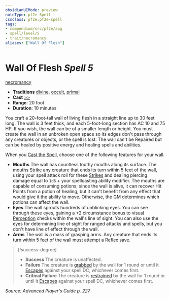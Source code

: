 ```yaml
---
obsidianUIMode: preview
noteType: pf2e-Spell
cssclass: pf2e,pf2e-spell
tags:
- compendium/src/pf2e/apg
- spell/level/5
- trait/necromancy
aliases: ["Wall Of Flesh"]
---
```

# Wall Of Flesh *Spell 5*   
[necromancy](rules/traits/necromancy.md "Necromancy School Trait")  

- **Traditions** [divine](rules/traits/divine.md "Divine Tradition Trait"), [occult](rules/traits/occult.md "Occult Tradition Trait"), [primal](rules/traits/primal.md "Primal Tradition Trait")
- **Cast** [>>](rules/core-rulebook/chapter-9-playing-the-game.md#Actions "Two-Action") 
- **Range**: 20 foot
- **Duration**: 10 minutes

You craft a 20-foot-tall wall of living flesh in a straight line up to 30 feet long. The wall is 3 feet thick, and each 5-foot-long section has AC 10 and 75 HP. If you wish, the wall can be of a smaller length or height. You must create the wall in an unbroken open space so its edges don't pass through any creatures or objects, or the spell is lost. The wall can't be Repaired but can be healed by positive energy and healing spells and abilities.

When you [Cast the Spell](rules/actions/cast-a-spell.md), choose one of the following features for your wall.

- **Mouths** The wall has countless toothy mouths along its surface. The mouths [Strike](rules/actions/strike.md) any creature that ends its turn within 5 feet of the wall, using your spell attack roll for these [Strikes](rules/actions/strike.md) and dealing piercing damage equal to `1d6` + your spellcasting ability modifier. The mouths are capable of consuming potions; since the wall is alive, it can recover Hit Points from a potion of healing, but it can't benefit from any effect that would give it the ability to move. Otherwise, the GM determines which potions can affect the wall.
- **Eyes** The wall sprouts hundreds of unblinking eyes. You can see through these eyes, gaining a +2 circumstance bonus to visual [Perception](compendium/skills.md#Perception) checks within the wall's line of sight. You can also use the eyes for determining line of sight for ranged attacks and spells, but you don't have line of effect through the wall.
- **Arms** The wall is a mass of grasping arms. Any creature that ends its turn within 5 feet of the wall must attempt a Reflex save.

> [!success-degree] 
> - **Success** The creature is unaffected.
> - **Failure** The creature is [grabbed](rules/conditions.md#Grabbed) by the wall for 1 round or until it [Escapes](rules/actions/escape.md) against your spell DC, whichever comes first.
> - **Critical Failure** The creature is [restrained](rules/conditions.md#Restrained) by the wall for 1 round or until it [Escapes](rules/actions/escape.md) against your spell DC, whichever comes first.

*Source: Advanced Player's Guide p. 227*
